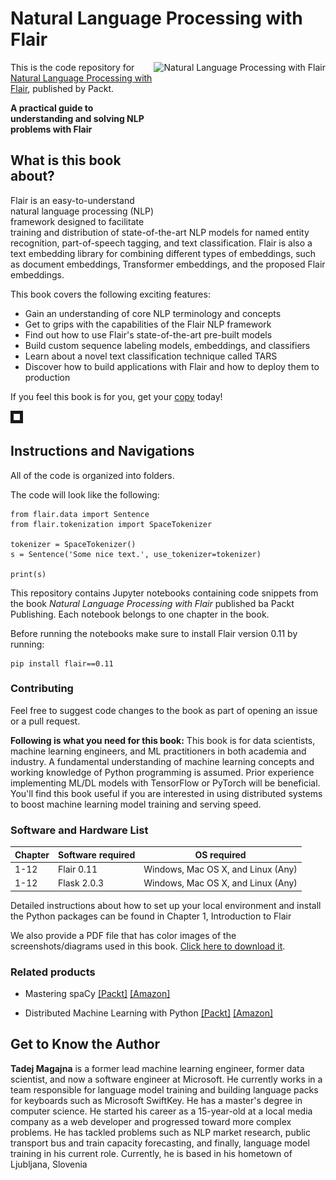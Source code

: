 # Natural Language Processing with Flair

<a href="https://www.packtpub.com/product/natural-language-processing-with-flair/9781801072311?utm_source=github&utm_medium=repository&utm_campaign=9781801072311"><img src="https://static.packt-cdn.com/products/9781801072311/cover/smaller" alt="Natural Language Processing with Flair" height="256px" align="right"></a>

This is the code repository for [Natural Language Processing with Flair](https://www.packtpub.com/product/natural-language-processing-with-flair/9781801072311?utm_source=github&utm_medium=repository&utm_campaign=9781801072311), published by Packt.

**A practical guide to understanding and solving NLP problems with Flair**

## What is this book about?
Flair is an easy-to-understand natural language processing (NLP) framework designed to facilitate training and distribution of state-of-the-art NLP models for named entity recognition, part-of-speech tagging, and text classification. 
Flair is also a text embedding library for combining different types of embeddings, such as document embeddings, Transformer embeddings, and the proposed Flair embeddings.

This book covers the following exciting features: 
* Gain an understanding of core NLP terminology and concepts
* Get to grips with the capabilities of the Flair NLP framework
* Find out how to use Flair's state-of-the-art pre-built models
* Build custom sequence labeling models, embeddings, and classifiers
* Learn about a novel text classification technique called TARS
* Discover how to build applications with Flair and how to deploy them to production

If you feel this book is for you, get your [copy](https://www.amazon.com/dp/B09NC5XJ6D) today!

<a href="https://www.packtpub.com/?utm_source=github&utm_medium=banner&utm_campaign=GitHubBanner"><img src="https://raw.githubusercontent.com/PacktPublishing/GitHub/master/GitHub.png" 
alt="https://www.packtpub.com/" border="5" /></a>


## Instructions and Navigations
All of the code is organized into folders.

The code will look like the following:
```
from flair.data import Sentence
from flair.tokenization import SpaceTokenizer

tokenizer = SpaceTokenizer()
s = Sentence('Some nice text.', use_tokenizer=tokenizer)

print(s)
```

This repository contains Jupyter notebooks containing code snippets from the book _Natural Language Processing with Flair_ published ba Packt Publishing. Each notebook belongs to one chapter in the book.

Before running the notebooks make sure to install Flair version 0.11 by running:
```
pip install flair==0.11
```

### Contributing

Feel free to suggest code changes to the book as part of opening an issue or a pull request.

**Following is what you need for this book:**
This book is for data scientists, machine learning engineers, and ML practitioners in both academia and industry. A fundamental understanding of machine learning concepts and working knowledge of Python programming is assumed. Prior experience implementing ML/DL models with TensorFlow or PyTorch will be beneficial. 
You'll find this book useful if you are interested in using distributed systems to boost machine learning model training and serving speed.

### Software and Hardware List


| Chapter  | Software required                    | OS required                        |
| -------- | ------------------------------------ | -----------------------------------|
| 1-12	   | Flair 0.11                           | Windows, Mac OS X, and Linux (Any) |
| 1-12	   | Flask 2.0.3                          | Windows, Mac OS X, and Linux (Any) |

Detailed instructions about how to set up your local environment and install the Python
packages can be found in Chapter 1, Introduction to Flair

We also provide a PDF file that has color images of the screenshots/diagrams used in this book. [Click here to download it](https://static.packt-cdn.com/downloads/9781801072311_ColorImages.pdf).


### Related products <Other books you may enjoy>
* Mastering spaCy [[Packt]](https://www.packtpub.com/product/mastering-spacy/9781800563353?utm_source=github&utm_medium=repository&utm_campaign=9781800563353) [[Amazon]](https://www.amazon.com/dp/B093Q3XMF9)

* Distributed Machine Learning with Python [[Packt]](https://www.packtpub.com/product/distributed-machine-learning-with-python/9781801815697?utm_source=github&utm_medium=repository&utm_campaign=9781801815697) [[Amazon]](https://www.amazon.com/dp/B09TRV6ZTZ)

## Get to Know the Author
**Tadej Magajna**
is a former lead machine learning engineer, former data scientist, and now
a software engineer at Microsoft. He currently works in a team responsible for language
model training and building language packs for keyboards such as Microsoft SwiftKey. He
has a master's degree in computer science. He started his career as a 15-year-old at a local
media company as a web developer and progressed toward more complex problems. He
has tackled problems such as NLP market research, public transport bus and train capacity
forecasting, and finally, language model training in his current role. Currently, he is based
in his hometown of Ljubljana, Slovenia


